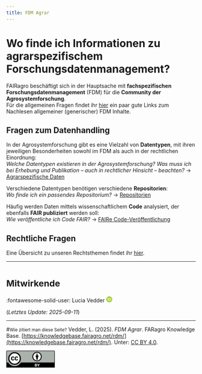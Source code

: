 ```yaml
---
title: FDM Agrar
---
```


# Wo finde ich Informationen zu agrarspezifischem Forschungsdatenmanagement?

FAIRagro beschäftigt sich in der Hauptsache mit **fachspezifischen Forschungsdatenmanagement** (FDM) für die **Community der Agrosystemforschung**.  
Für die allgemeinen Fragen findet ihr [hier](../basics.md) ein paar gute Links zum Nachlesen allgemeiner (generischer) FDM Inhalte.


## Fragen zum Datenhandling
In der Agrosystemforschung gibt es eine Vielzahl von **Datentypen**, mit ihren jeweiligen Besonderheiten sowohl im FDM als auch in der rechtlichen Einordnung:  
*Welche Datentypen existieren in der Agrosystemforschung? Was muss ich bei Erhebung und Publikation – auch in rechtlicher Hinsicht – beachten?*
&rarr; [Agrarspezifische Daten](specific_data.md)

Verschiedene Datentypen benötigen verschiedene **Repositorien**:  
*Wo finde ich ein passendes Repositorium?*
&rarr; [Repositorien](data_repositories.md)

Häufig werden Daten mittels wissenschaftlichem **Code** analysiert, der ebenfalls **FAIR publiziert** werden soll:  
*Wie veröffentliche ich Code FAIR?*
&rarr; [FAIRe Code-Veröffentlichung](fair_code.md)


## Rechtliche Fragen
Eine Übersicht zu unseren Rechtsthemen findet ihr [hier](../legal/index.md).



---
# <small>Mitwirkende</small>
:fontawesome-solid-user: Lucia Vedder [![ORCID icon](../images/ORCID-iD_icon_16x16.png)](https://orcid.org/0000-0002-8924-9800)

(*Letztes Update: 2025-09-11*)

---
#<small>Wie zitiert man diese Seite?</small>
Vedder, L. (2025). *FDM Agrar*. FARagro Knowledge Base. [https://knowledgebase.fairagro.net/rdm/](https://knowledgebase.fairagro.net/rdm/). Unter: [CC BY 4.0](https://creativecommons.org/licenses/by/4.0/).  

[![CC BY Logo](../images/cc-by.png)](https://creativecommons.org/licenses/by/4.0/)
